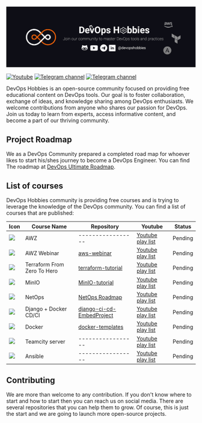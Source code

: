 [![DevOps Hobbies Banner](./_assets/banner.png)](https://devopshobbies.com/)

[![Youtube](https://img.shields.io/youtube/channel/subscribers/UCve--OvdZ5YROq4BEKyedCw?color=red&label=Youtube&logo=youtube&logoColor=red&style=for-the-badge)](https://www.youtube.com/channel/UCve--OvdZ5YROq4BEKyedCw)
[![Telegram channel](https://img.shields.io/badge/Telegram-Channel-blue?style=for-the-badge&logo=telegram)](https://t.me/DevOpsHobbies)
[![Telegram channel](https://img.shields.io/badge/Linkedin-Page-blue?style=for-the-badge&logo=linkedin)](https://www.linkedin.com/company/devopshobbies/)

DevOps Hobbies is an open-source community focused on providing free educational content on DevOps tools. Our goal is to foster collaboration, exchange of ideas, and knowledge sharing among DevOps enthusiasts. We welcome contributions from anyone who shares our passion for DevOps. Join us today to learn from experts, access informative content, and become a part of our thriving community.

## Project Roadmap

We as a DevOps Community prepared a completed road map for whoever likes to start his/shes journey to become a DevOps Engineer.
You can find The roadmap at [DevOps Ultimate Roadmap](https://github.com/ahmadalibagheri/devops-roadmap).

## List of courses

DevOps Hobbies community is providing free courses and is trying to leverage the knowledge of the DevOps community. You can find a list of courses that are published:

| Icon                                                                                                                  | Course Name                 | Repository                                                                              | Youtube                                                                                                  | Status  |
| --------------------------------------------------------------------------------------------------------------------- | --------------------------- | --------------------------------------------------------------------------------------- | -------------------------------------------------------------------------------------------------------- | ------- |
| <img width="30px" src="https://www.svgrepo.com/download/331300/aws.svg">                                              | AWZ                         | -----------------                                                                       | [Youtube play list](https://youtube.com/playlist?list=PLYrn63eEqAzYkIa-FUZ2Jaq94ac9qlS0l)                | Pending |
| <img width="30px" src="https://www.svgrepo.com/download/281711/meeting-interview.svg">                                | AWZ Webinar                 | [aws-webinar](https://github.com/devopshobbies/aws-webinar)                             | [Youtube play list](https://youtube.com/playlist?list=PLYrn63eEqAzaCqGENAmDSrLwpTxQV0RIx)                | Pending |
| <img width="30px" src="https://www.svgrepo.com/download/354447/terraform-icon.svg">                                   | Terraform From Zero To Hero | [terraform-tutorial](https://github.com/devopshobbies/terraform-tutorial)               | [Youtube play list](https://youtube.com/playlist?list=PLYrn63eEqAzZssgLu8Um_k1v8Pvh7-l7b)                | Pending |
| <img width="30px" src="https://docs.hamravesh.com/img/app-icons/minio.svg">                                           | MinIO                       | [MinIO-tutorial](https://github.com/devopshobbies/MinIO-tutorial)                       | [Youtube play list](https://www.youtube.com/watch?v=y4of6U-mdVQ&list=PLYrn63eEqAzaS7mHcJh7GPOFWcLHLxlfE) | Pending |
| <img width="30px" src="https://qph.cf2.quoracdn.net/main-qimg-618dbc6d2984d7997a31815939e8c914-pjlq">                 | NetOps                      | [NetOps Roadmap](https://github.com/devopshobbies/MinIO-tutorial)                       | [Youtube play list](https://youtube.com/playlist?list=PLYrn63eEqAzaydfpPB9tTFVTUTkneP6EN)                | Pending |
| <img width="30px" src="https://www.svgrepo.com/download/373554/django.svg">                                           | Django + Docker CD/CI       | [django-ci-cd-EmbedProject](https://github.com/devopshobbies/django-ci-cd-EmbedProject) | [Youtube play list](https://youtube.com/playlist?list=PLYrn63eEqAzY5uG5ks_OquWcojzHvhp9Z)                | Pending |
| <img width="30px" src="https://www.svgrepo.com/download/452192/docker.svg">                                           | Docker                      | [docker-templates](https://github.com/devopshobbies/docker-templates)                   | [Youtube play list](https://youtube.com/playlist?list=PLYrn63eEqAzY8kqHVepGiVUrTmE0wjLII)                | Pending |
| <img width="30px" src="https://resources.jetbrains.com/storage/products/teamcity/img/meta/teamcity_logo_300x300.png"> | Teamcity server             | -----------------                                                                       | [Youtube play list](https://youtube.com/playlist?list=PLYrn63eEqAzaJnZaUw2QkOgpkiwRjYIvC)                | Pending |
| <img width="30px" src="https://www.svgrepo.com/download/373429/ansible.svg">                                          | Ansible                     | -----------------                                                                       | [Youtube play list](https://youtube.com/playlist?list=PLYrn63eEqAzb4NrSDKlyJvG_I7cbNdW1l)                | Pending |

## Contributing

We are more than welcome to any contribution. If you don't know where to start and how to start then you can reach us on social media.
There are several repositories that you can help them to grow. Of course, this is just the start and we are going to launch more open-source projects.
